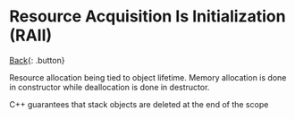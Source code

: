 # Resource Acquisition Is Initialization (RAII)

[Back](../../index.md){: .button}

Resource allocation being tied to object lifetime. Memory allocation is done in constructor while deallocation is done in destructor.

C++ guarantees that stack objects are deleted at the end of the scope

